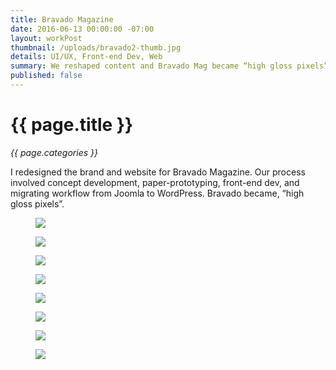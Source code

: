 ```yaml
---
title: Bravado Magazine
date: 2016-06-13 00:00:00 -07:00
layout: workPost
thumbnail: /uploads/bravado2-thumb.jpg
details: UI/UX, Front-end Dev, Web
summary: We reshaped content and Bravado Mag became “high gloss pixels”.
published: false
---
```


<div class="Grid  Grid--withGutters u-mar-b02">
    <div class="Grid-cell  u-size1of2">
        <h1 class="u-noMargin u-mar-b01"><strong>{{ page.title }}</strong></h1>
        <p class="u-noMargin"><em>{{ page.categories }}</em></p>
    </div>
    <div class="Grid-cell  u-size1of2">
        <p class="u-noMargin" style="max-width: 100%;">I redesigned the brand and website for Bravado Magazine. Our process involved concept development, paper-prototyping, front-end dev, and migrating workflow from Joomla to WordPress. Bravado became, “high gloss pixels”.</p>
    </div>
</div>

<figure class="active">
    <img src="/uploads/bravado1.jpg"/>
</figure>

<figure>
    <img src="/uploads/bravado2.jpg"/>
</figure>

<figure>
    <img src="/uploads/bravado3.jpg"/>
</figure>

<figure>
    <img src="/uploads/brav1-1024x604.jpg"/>
</figure>

<figure>
    <img src="/uploads/brav3-1024x604.jpg"/>
</figure>

<figure>
    <img src="/uploads/brav4-1024x604.jpg"/>
</figure>

<figure>
    <img src="/uploads/bravado-search.jpg"/>
</figure>

<figure>
    <img src="/uploads/bravado-about.jpg"/>
</figure>